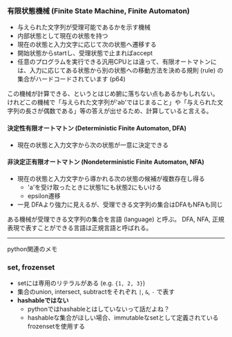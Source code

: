 ### 有限状態機械 (Finite State Machine, Finite Automaton)

- 与えられた文字列が受理可能であるかを示す機械
- 内部状態として現在の状態を持つ
- 現在の状態と入力文字に応じて次の状態へ遷移する
- 開始状態からstartし、受理状態で止まればaccept
- 任意のプログラムを実行できる汎用CPUとは違って、有限オートマトンには、入力に応じてある状態から別の状態への移動方法を決める規則 (rule) の集合がハードコードされています (p64)

この機械が計算できる、というとはじめ腑に落ちない点もあるかもしれない。
けれどこの機械で「与えられた文字列が'ab'ではじまること」や「与えられた文字列の長さが偶数である」等の答えが出せるため、計算していると言える。

#### 決定性有限オートマトン (Deterministic Finite Automaton, DFA)

- 現在の状態と入力文字から次の状態が一意に決定できる

#### 非決定正有限オートマトン (Nondeterministic Finite Automaton, NFA)

- 現在の状態と入力文字から導かれる次の状態の候補が複数存在し得る
  - 'a'を受け取ったときに状態1にも状態2にもいける
  - epsilon遷移
- 一見 DFAより強力に見えるが、受理できる文字列の集合はDFAもNFAも同じ

ある機械が受理できる文字列の集合を言語 (language) と呼ぶ。
DFA, NFA, 正規表現で表すことができる言語は正規言語と呼ばれる。

---

python関連のメモ

### set, frozenset

- setには専用のリテラルがある (e.g. `{1, 2, 3}`)
- 集合のunion, intersect, subtractをそれぞれ `|`, `&`, `-` で表す
- **hashableではない**
  - pythonではhashableとはしていないって話だよね？
  - hashableな集合がほしい場合、immutableなsetとして定義されているfrozensetを使用する
